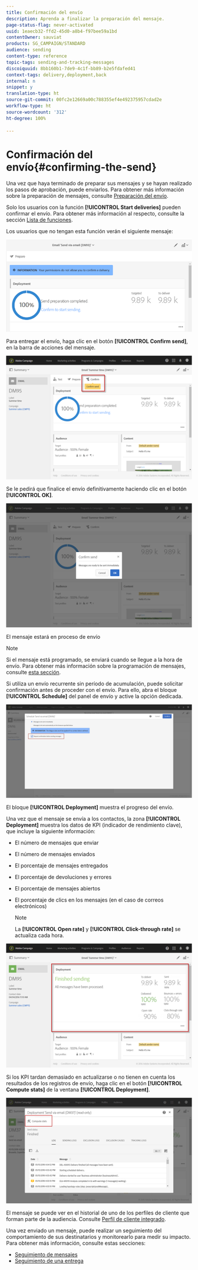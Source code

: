 ```yaml
---
title: Confirmación del envío
description: Aprenda a finalizar la preparación del mensaje.
page-status-flag: never-activated
uuid: 1eaecb32-ffd2-45d0-a8b4-f97bee59a1bd
contentOwner: sauviat
products: SG_CAMPAIGN/STANDARD
audience: sending
content-type: reference
topic-tags: sending-and-tracking-messages
discoiquuid: 8bb160b1-7de9-4c1f-bb89-b2e5fdafed41
context-tags: delivery,deployment,back
internal: n
snippet: y
translation-type: ht
source-git-commit: 00fc2e12669a00c788355ef4e492375957cdad2e
workflow-type: ht
source-wordcount: '312'
ht-degree: 100%

---
```



# Confirmación del envío{#confirming-the-send}

Una vez que haya terminado de preparar sus mensajes y se hayan realizado los pasos de aprobación, puede enviarlos. Para obtener más información sobre la preparación de mensajes, consulte [Preparación del envío](../../sending/using/preparing-the-send.md).

Solo los usuarios con la función **[!UICONTROL Start deliveries]** pueden confirmar el envío. Para obtener más información al respecto, consulte la sección [Lista de funciones](../../administration/using/list-of-roles.md).

Los usuarios que no tengan esta función verán el siguiente mensaje:

![](assets/confirm_delivery_2.png)

Para entregar el envío, haga clic en el botón **[!UICONTROL Confirm send]**, en la barra de acciones del mensaje.

![](assets/confirm_delivery.png)

Se le pedirá que finalice el envío definitivamente haciendo clic en el botón **[!UICONTROL OK]**.

![](assets/confirm_delivery1.png)

El mensaje estará en proceso de envío

>[!NOTE]
>
>Si el mensaje está programado, se enviará cuando se llegue a la hora de envío. Para obtener más información sobre la programación de mensajes, consulte [esta sección](../../sending/using/about-scheduling-messages.md).

Si utiliza un envío recurrente sin período de acumulación, puede solicitar confirmación antes de proceder con el envío. Para ello, abra el bloque **[!UICONTROL Schedule]** del panel de envío y active la opción dedicada.

![](assets/confirmation_recurring_deliveries.png)

El bloque **[!UICONTROL Deployment]** muestra el progreso del envío.

Una vez que el mensaje se envía a los contactos, la zona **[!UICONTROL Deployment]** muestra los datos de KPI (indicador de rendimiento clave), que incluye la siguiente información:

* El número de mensajes que enviar
* El número de mensajes enviados
* El porcentaje de mensajes entregados
* El porcentaje de devoluciones y errores
* El porcentaje de mensajes abiertos
* El porcentaje de clics en los mensajes (en el caso de correos electrónicos)

   >[!NOTE]
   >
   >La **[!UICONTROL Open rate]** y **[!UICONTROL Click-through rate]** se actualiza cada hora.

![](assets/sending_delivery.png)

Si los KPI tardan demasiado en actualizarse o no tienen en cuenta los resultados de los registros de envío, haga clic en el botón **[!UICONTROL Compute stats]** de la ventana **[!UICONTROL Deployment]**.

![](assets/sending_delivery7.png)

El mensaje se puede ver en el historial de uno de los perfiles de cliente que forman parte de la audiencia. Consulte [Perfil de cliente integrado](../../audiences/using/integrated-customer-profile.md).

Una vez enviado un mensaje, puede realizar un seguimiento del comportamiento de sus destinatarios y monitorearlo para medir su impacto. Para obtener más información, consulte estas secciones:

* [Seguimiento de mensajes](../../sending/using/tracking-messages.md)
* [Seguimiento de una entrega](../../sending/using/monitoring-a-delivery.md)

